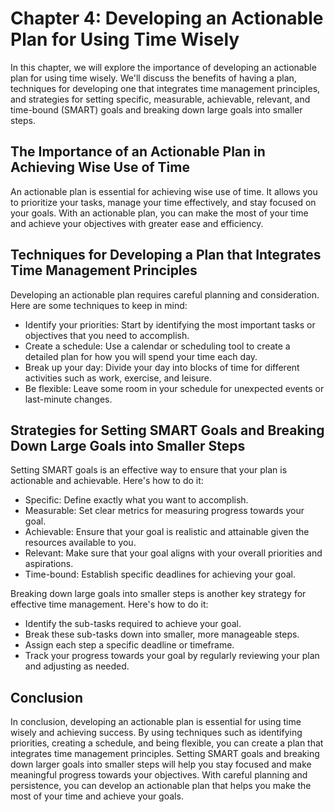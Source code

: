 Chapter 4: Developing an Actionable Plan for Using Time Wisely
==============================================================

In this chapter, we will explore the importance of developing an actionable plan for using time wisely. We'll discuss the benefits of having a plan, techniques for developing one that integrates time management principles, and strategies for setting specific, measurable, achievable, relevant, and time-bound (SMART) goals and breaking down large goals into smaller steps.

The Importance of an Actionable Plan in Achieving Wise Use of Time
------------------------------------------------------------------

An actionable plan is essential for achieving wise use of time. It allows you to prioritize your tasks, manage your time effectively, and stay focused on your goals. With an actionable plan, you can make the most of your time and achieve your objectives with greater ease and efficiency.

Techniques for Developing a Plan that Integrates Time Management Principles
---------------------------------------------------------------------------

Developing an actionable plan requires careful planning and consideration. Here are some techniques to keep in mind:

* Identify your priorities: Start by identifying the most important tasks or objectives that you need to accomplish.
* Create a schedule: Use a calendar or scheduling tool to create a detailed plan for how you will spend your time each day.
* Break up your day: Divide your day into blocks of time for different activities such as work, exercise, and leisure.
* Be flexible: Leave some room in your schedule for unexpected events or last-minute changes.

Strategies for Setting SMART Goals and Breaking Down Large Goals into Smaller Steps
-----------------------------------------------------------------------------------

Setting SMART goals is an effective way to ensure that your plan is actionable and achievable. Here's how to do it:

* Specific: Define exactly what you want to accomplish.
* Measurable: Set clear metrics for measuring progress towards your goal.
* Achievable: Ensure that your goal is realistic and attainable given the resources available to you.
* Relevant: Make sure that your goal aligns with your overall priorities and aspirations.
* Time-bound: Establish specific deadlines for achieving your goal.

Breaking down large goals into smaller steps is another key strategy for effective time management. Here's how to do it:

* Identify the sub-tasks required to achieve your goal.
* Break these sub-tasks down into smaller, more manageable steps.
* Assign each step a specific deadline or timeframe.
* Track your progress towards your goal by regularly reviewing your plan and adjusting as needed.

Conclusion
----------

In conclusion, developing an actionable plan is essential for using time wisely and achieving success. By using techniques such as identifying priorities, creating a schedule, and being flexible, you can create a plan that integrates time management principles. Setting SMART goals and breaking down larger goals into smaller steps will help you stay focused and make meaningful progress towards your objectives. With careful planning and persistence, you can develop an actionable plan that helps you make the most of your time and achieve your goals.
